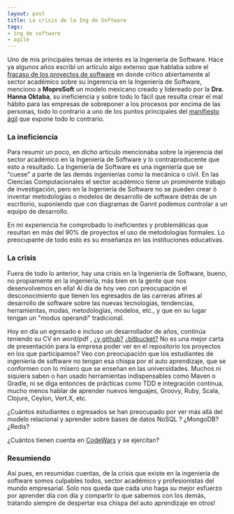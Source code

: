 ```yaml
---
layout: post
title: La crisis de la Ing de Software
tags:
- ing de software
- agile
---
```


Uno de mis principales temas de interés es la Ingeniería de Software. Hace ya algunos años escribí un artículo algo extenso que hablaba sobre el [fracaso de los proyectos de software](http://mundobyte-x.blogspot.mx/2010/03/ultima-revision-17-de-marzo-2010.html) en donde critico abiertamente al sector académico sobre su ingerencia en la Ingeniería de Software, menciono a <strong>MoproSoft</strong> un modelo mexicano creado y lidereado por la <strong>Dra. Hanna Oktaba</strong>, su ineficiencia y sobre todo lo fácil que resulta crear el mal hábito para las empresas de sobreponer a los procesos por encima de las personas, todo lo contrario a uno de los puntos principales del [manifiesto ágil](http://agilemanifesto.org/iso/es/) que expone todo lo contrario.

### La ineficiencia

Para resumir un poco, en dicho artículo mencionaba sobre la injerencia del sector académico en la Ingeniería de Software y lo contraproducente que esto a resultado. La Ingeniería de Software es una ingeniería que se "cuese" a parte de las demás ingenierías como la mecánica o civil. En las Ciencias Computacionales el sector académico tiene un prominente trabajo de investigación, pero en la Ingeniería de Software no se pueden crear ó inventar metodologías o modelos de desarrollo de software detrás de un escritorio, suponiendo que con diagramas de Gannt podemos controlar a un equipo de desarrollo.

En mi experiencia he comprobado lo ineficientes y problemáticas que resultan en más del 90% de proyectos el uso de metodologías formales. Lo preocupante de todo esto es su enseñanza en las instituciones educativas.

### La crisis

Fuera de todo lo anterior, hay una crisis en la Ingeniería de Software, bueno, no propiamente en la ingeniería, más bien en la gente que nos desenvolvemos en ella! Al día de hoy veo con preocupación el desconocimiento que tienen los egresados de las carreras afines al desarrollo de software sobre las nuevas tecnologías, tendencias, herramientas, modas, metodologías, modelos, etc., y que en su lugar tengan un "modus operandi" tradicional.

Hoy en día un egresado e incluso un desarrollador de años, continúa teniendo su CV en word/pdf , [¿y github?](https://github.com/) [¿bitbucket?](https://bitbucket.org/) No es una mejor carta de presentación para la empresa poder ver en el repositorio los proyectos en los que participamos? Veo con preocupación que los estudiantes de ingeniería de software no tengan esa chispa por el auto aprendizaje, que se conformen con lo mísero que se enseñan en las universidades. Muchos ni siquiera saben o han usado herramientas indispensables como Maven o Gradle, ni se diga entonces de prácticas como TDD e integración contínua, mucho menos hablar de aprender nuevos lenguajes, Groovy, Ruby, Scala, Clojure, Ceylon, Vert.X, etc.

¿Cuántos estudiantes o egresados se han preocupado por ver más allá del modelo relacional y aprender sobre bases de datos NoSQL ? ¿MongoDB? ¿Redis?

¿Cuántos tienen cuenta en [CodeWars](https://www.codewars.com/users/sign_in) y se ejercitan?

### Resumiendo

Así pues, en resumidas cuentas, de la crisis que existe en la ingeniería de software somos culpables todos, sector académico y profesionistas del mundo empresaríal. Solo nos queda que cada uno haga su mejor esfuerzo por aprender día con día y compartir lo que sabemos con los demás, tratando siempre de despertar esa chispa del auto aprendizaje en otros!